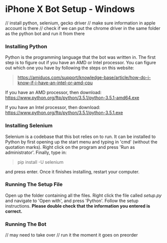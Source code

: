 # iPhone X Bot Setup - Windows
// install python, selenium, gecko driver
// make sure information in apple account is there
// check if we can put the chrome driver in the same folder as the python bot and run it from there

### Installing Python
Python is the programming language that the bot was written in.
The first step is to figure out if you have an AMD or Intel processor. You can figure out which one you have by following the steps on this website: 

> https://amiduos.com/support/knowledge-base/article/how-do-i-know-if-i-have-an-intel-or-amd-cpu

If you have an AMD processor, then download: https://www.python.org/ftp/python/3.5.1/python-3.5.1-amd64.exe

If you have an Intel processor, then download: https://www.python.org/ftp/python/3.5.1/python-3.5.1.exe

### Installing Selenium
Selenium is a codebase that this bot relies on to run. It can be installed to Python by first opening up the start menu and typing in 'cmd' (without the quotation marks). Right click on the program and press 'Run as administrator'. Finally, type in:
> pip install -U selenium

and press enter. Once it finishes installing, restart your computer.

### Running The Setup File
Open up the folder containing all the files. Right click the file called *setup.py* and navigate to 'Open with', and press 'Python'. Follow the setup instructions. **Please double check that the information you entered is correct.**

### Running The Bot
// may need to take over
// run it the moment it goes on preorder
